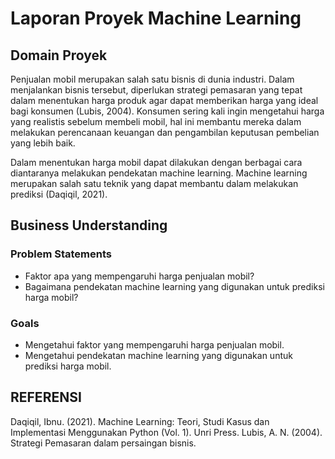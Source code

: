 # Laporan Proyek Machine Learning

## Domain Proyek

Penjualan mobil merupakan salah satu bisnis di dunia industri. Dalam menjalankan bisnis tersebut, diperlukan strategi pemasaran yang tepat dalam menentukan harga produk agar dapat memberikan harga yang ideal bagi konsumen (Lubis, 2004). Konsumen sering kali ingin mengetahui harga yang realistis sebelum membeli mobil, hal ini membantu mereka dalam melakukan perencanaan keuangan dan pengambilan keputusan pembelian yang lebih baik.

Dalam menentukan harga mobil dapat dilakukan dengan berbagai cara diantaranya melakukan pendekatan machine learning. Machine learning merupakan salah satu teknik yang dapat membantu dalam melakukan prediksi (Daqiqil, 2021).

## Business Understanding

### Problem Statements

- Faktor apa yang mempengaruhi harga penjualan mobil?
- Bagaimana pendekatan machine learning yang digunakan untuk prediksi harga mobil?

### Goals

- Mengetahui faktor yang mempengaruhi harga penjualan mobil.
- Mengetahui pendekatan machine learning yang digunakan untuk prediksi harga mobil.

## REFERENSI

Daqiqil, Ibnu. (2021). Machine Learning: Teori, Studi Kasus dan Implementasi Menggunakan Python (Vol. 1). Unri Press.
Lubis, A. N. (2004). Strategi Pemasaran dalam persaingan bisnis.
